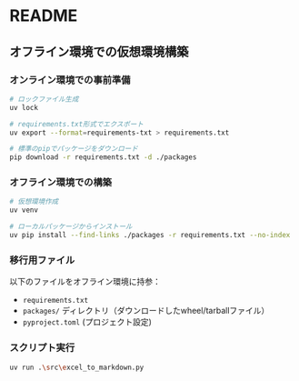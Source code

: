 # README

## オフライン環境での仮想環境構築

### オンライン環境での事前準備

```bash
# ロックファイル生成
uv lock

# requirements.txt形式でエクスポート
uv export --format=requirements-txt > requirements.txt

# 標準のpipでパッケージをダウンロード
pip download -r requirements.txt -d ./packages
```

### オフライン環境での構築

```bash
# 仮想環境作成
uv venv

# ローカルパッケージからインストール
uv pip install --find-links ./packages -r requirements.txt --no-index
```

### 移行用ファイル

以下のファイルをオフライン環境に持参：

- `requirements.txt`
- `packages/` ディレクトリ（ダウンロードしたwheel/tarballファイル）
- `pyproject.toml` (プロジェクト設定)

### スクリプト実行

```bash
uv run .\src\excel_to_markdown.py
```
